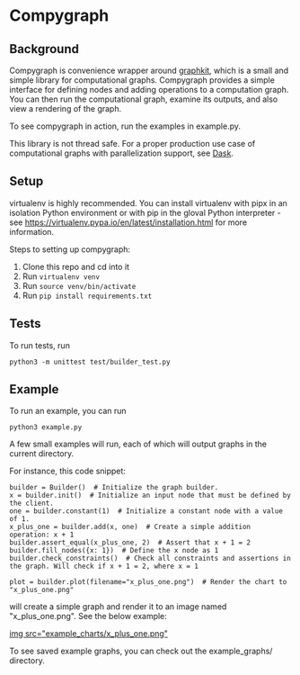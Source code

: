 # Compygraph

## Background

Compygraph is convenience wrapper around [graphkit](https://github.com/yahoo/graphkit/tree/master), which is a small and simple library for computational graphs. Compygraph provides a simple interface for defining nodes and adding operations to a computation graph. You can then run the computational graph, examine its outputs, and also view a rendering of the graph.

To see compygraph in action, run the examples in example.py.

This library is not thread safe. For a proper production use case of computational graphs with parallelization support, see [Dask](https://docs.dask.org/en/stable/).

## Setup

virtualenv is highly recommended. You can install virtualenv with pipx in an isolation Python environment or with pip in the gloval Python interpreter - see https://virtualenv.pypa.io/en/latest/installation.html for more information.

Steps to setting up compygraph:

1. Clone this repo and cd into it
1. Run `virtualenv venv`
1. Run `source venv/bin/activate`
1. Run `pip install requirements.txt`

## Tests

To run tests, run

`python3 -m unittest test/builder_test.py`

## Example

To run an example, you can run

`python3 example.py`

A few small examples will run, each of which will output graphs in the current directory.

For instance, this code snippet:

```
builder = Builder()  # Initialize the graph builder.
x = builder.init()  # Initialize an input node that must be defined by the client.
one = builder.constant(1)  # Initialize a constant node with a value of 1.
x_plus_one = builder.add(x, one)  # Create a simple addition operation: x + 1
builder.assert_equal(x_plus_one, 2)  # Assert that x + 1 = 2
builder.fill_nodes({x: 1})  # Define the x node as 1
builder.check_constraints()  # Check all constraints and assertions in the graph. Will check if x + 1 = 2, where x = 1

plot = builder.plot(filename="x_plus_one.png")  # Render the chart to "x_plus_one.png"
```

will create a simple graph and render it to an image named "x_plus_one.png". See the below example:

[img src="example_charts/x_plus_one.png"]()

To see saved example graphs, you can check out the example_graphs/ directory.
